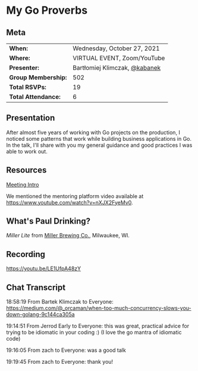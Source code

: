 # My Go Proverbs

## Meta 
| | |
| --- | --- |
| **When:** | Wednesday, October 27, 2021 |
| **Where:** | VIRTUAL EVENT, Zoom/YouTube |
| **Presenter:** | Bartłomiej Klimczak, [@kabanek](https://twitter.com/kabanek) |
| **Group Membership:** | 502 |
| **Total RSVPs:** | 19 |
| **Total Attendance:** | 6 |

## Presentation
After almost five years of working with Go projects on the production, I noticed some patterns that work while building business applications in Go. In the talk, I'll share with you my general guidance and good practices I was able to work out.

## Resources
[Meeting Intro](Meeting-Intro.pdf)

We mentioned the mentoring platform video available at https://www.youtube.com/watch?v=nXJX2FyeMv0.

## What's Paul Drinking?
*Miller Lite* from [Miller Brewing Co.](https://www.millerlite.com/), Milwaukee, WI.

## Recording
https://youtu.be/LE1UfpA48zY

## Chat Transcript

18:58:19 From Bartek Klimczak to Everyone:
	https://medium.com/@_orcaman/when-too-much-concurrency-slows-you-down-golang-9c144ca305a

19:14:51 From Jerrod Early to Everyone:
	this was great, practical advice for trying to be idiomatic in your coding :)  (I love the go mantra of idiomatic code)

19:16:05 From zach to Everyone:
	was a good talk

19:19:45 From zach to Everyone:
	thank you!
